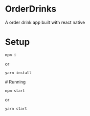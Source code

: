 # OrderDrinks
A order drink app built with react native
# Setup
<div>
 
    npm i
  
</div>

or

<div>
  
    yarn install
  
</div>
# Running
<div>
  
    npm start
  
</div>

or

<div>
  
    yarn start
  
</div>
